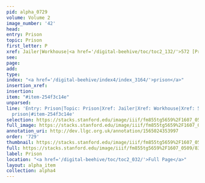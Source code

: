```yaml
---
pid: alpha_0729
volume: Volume 2
image_number: '42'
head: 
entry: Prison
topic: Prison
first_letter: P
xref: Jailer|Workhouse|<a href='/digital-beehive/toc/toc2_132/'>572 [Prison]</a>
see: 
page: 
add: 
type: 
index: "<a href='/digital-beehive/index4/index_3164/'>prison</a>"
insertion_xref: 
insertion: 
item: "#item-254f3c14e"
unparsed: 
line: 'Entry: Prison|Topic: Prison|Xref: Jailer|Xref: Workhouse|Xref: 572 [Prison]|Index:
  prison|#item-254f3c14e'
selection: https://stacks.stanford.edu/image/iiif/fm855tg5659%2F1607_0509/838,4595,2929,470/full/0/default.jpg
full_image: https://stacks.stanford.edu/image/iiif/fm855tg5659%2F1607_0509/full/full/0/default.jpg
annotation_uri: http://dev.llgc.org.uk/annotation/1565024353997
order: '729'
thumbnail: https://stacks.stanford.edu/image/iiif/fm855tg5659%2F1607_0509/838,4595,600,180/250,/0/default.jpg
full: https://stacks.stanford.edu/image/iiif/fm855tg5659%2F1607_0509/838,4595,2929,470/full/0/default.jpg
label: Prison
location: "<a href='/digital-beehive/toc/toc2_032/'>Full Page</a>"
layout: alpha_item
collection: alpha4
---
```

